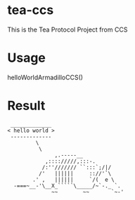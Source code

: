 # tea-ccs
This is the Tea Protocol Project from CCS
# Usage
helloWorldArmadilloCCS()
# Result
```
 _____________
< hello world >
 -------------
         \
          \
               ,.-----__
            ,:::://///,:::-.
           /:''/////// ``:::`;/|/
          /'   ||||||     :://'`\
        .' ,   ||||||     `/(  e \
  -===~__-'\__X_`````\_____/~`-._ `.
              ~~        ~~       `~-'
```
